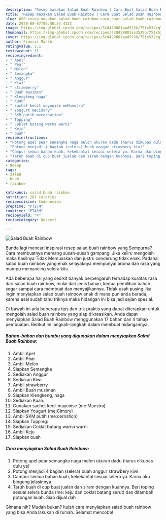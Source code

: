 ```yaml
---
description: "Resep masakan Salad Buah Rainbow | Cara Buat Salad Buah Rainbow Yang Sedap"
title: "Resep masakan Salad Buah Rainbow | Cara Buat Salad Buah Rainbow Yang Sedap"
slug: 880-resep-masakan-salad-buah-rainbow-cara-buat-salad-buah-rainbow-yang-sedap
date: 2020-08-07T06:50:54.412Z
image: https://img-global.cpcdn.com/recipes/5c8429881aad529b/751x532cq70/salad-buah-rainbow-foto-resep-utama.jpg
thumbnail: https://img-global.cpcdn.com/recipes/5c8429881aad529b/751x532cq70/salad-buah-rainbow-foto-resep-utama.jpg
cover: https://img-global.cpcdn.com/recipes/5c8429881aad529b/751x532cq70/salad-buah-rainbow-foto-resep-utama.jpg
author: Francis Marsh
ratingvalue: 3.1
reviewcount: 11
recipeingredient:
- " Apel"
- " Pear"
- " Melon"
- " Semangka"
- " Anggur"
- " Kiwi"
- " strawberry"
- " Buah musiman"
- " Klengkeng naga"
- " Kuah"
- " sachet kecil mayonise meMaestro"
- " Yougurt meCimory"
- " SKM putih mecernation"
- " Topping"
- " Coklat batang warna warni"
- " Keju"
- " buah"
recipeinstructions:
- "Potong apel pear semangka naga melon ukuran dadu (harus dikupas dulu ya)"
- "Potong menjadi 4 bagian (selera) buah anggur strawbery kiwi"
- "Campur semua bahan kuah, kekekantal sesuai selera ya. Karna aku bingung jelasinnya"
- "Taruh buah di cup buat jualan dan siram dengan kuahnya. Beri toping sesuai selera bunda (me: keju dan coklat batang serut) dan ditambah potongan buah. Siap dijual dah"
categories:
- Resep
tags:
- salad
- buah
- rainbow

katakunci: salad buah rainbow 
nutrition: 287 calories
recipecuisine: Indonesian
preptime: "PT27M"
cooktime: "PT43M"
recipeyield: "4"
recipecategory: Dessert

---
```



![Salad Buah Rainbow](https://img-global.cpcdn.com/recipes/5c8429881aad529b/751x532cq70/salad-buah-rainbow-foto-resep-utama.jpg)

Bunda lagi mencari inspirasi resep salad buah rainbow yang Sempurna? Cara membuatnya memang susah-susah gampang. Jika keliru mengolah maka hasilnya Tidak Memuaskan dan justru cenderung tidak enak. Padahal salad buah rainbow yang enak selayaknya mempunyai aroma dan rasa yang mampu memancing selera kita.



Ada beberapa hal yang sedikit banyak berpengaruh terhadap kualitas rasa dari salad buah rainbow, mulai dari jenis bahan, kedua pemilihan bahan segar sampai cara membuat dan menyajikannya. Tidak usah pusing jika ingin menyiapkan salad buah rainbow enak di mana pun anda berada, karena asal sudah tahu triknya maka hidangan ini bisa jadi sajian spesial.


Di bawah ini ada beberapa tips dan trik praktis yang dapat diterapkan untuk mengolah salad buah rainbow yang siap dikreasikan. Anda dapat menyiapkan Salad Buah Rainbow menggunakan 17 bahan dan 4 tahap pembuatan. Berikut ini langkah-langkah dalam membuat hidangannya.

<!--inarticleads1-->

##### Bahan-bahan dan bumbu yang digunakan dalam menyiapkan Salad Buah Rainbow:

1. Ambil  Apel
1. Ambil  Pear
1. Ambil  Melon
1. Siapkan  Semangka
1. Sediakan  Anggur
1. Sediakan  Kiwi
1. Ambil  strawberry
1. Ambil  Buah musiman
1. Siapkan  Klengkeng, naga
1. Sediakan  Kuah:
1. Gunakan  sachet kecil mayonise (me:Maestro)
1. Siapkan  Yougurt (me:Cimory)
1. Ambil  SKM putih (me:cernation)
1. Siapkan  Topping:
1. Sediakan  Coklat batang warna warni
1. Ambil  Keju
1. Siapkan  buah




<!--inarticleads2-->

##### Cara menyiapkan Salad Buah Rainbow:

1. Potong apel pear semangka naga melon ukuran dadu (harus dikupas dulu ya)
1. Potong menjadi 4 bagian (selera) buah anggur strawbery kiwi
1. Campur semua bahan kuah, kekekantal sesuai selera ya. Karna aku bingung jelasinnya
1. Taruh buah di cup buat jualan dan siram dengan kuahnya. Beri toping sesuai selera bunda (me: keju dan coklat batang serut) dan ditambah potongan buah. Siap dijual dah




Gimana nih? Mudah bukan? Itulah cara menyiapkan salad buah rainbow yang bisa Anda lakukan di rumah. Selamat mencoba!
